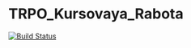 # TRPO_Kursovaya_Rabota

[![Build Status](https://travis-ci.org/DmitriyParenkin/TRPO_Kursovaya_Rabota.svg?branch=master)](https://travis-ci.org/DmitriyParenkin/TRPO_Kursovaya_Rabota)